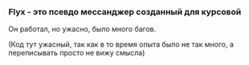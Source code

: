 ### Flyx - это псевдо мессанджер созданный для курсовой 
Он работал, но ужасно, было много багов. 

(Код тут ужасный, так как в то время опыта было не так много, а переписывать просто не вижу смысла)
